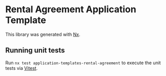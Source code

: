 # Rental Agreement Application Template

This library was generated with [Nx](https://nx.dev).

## Running unit tests

Run `nx test application-templates-rental-agreement` to execute the unit tests via [Vitest](https://vitest.dev/).
